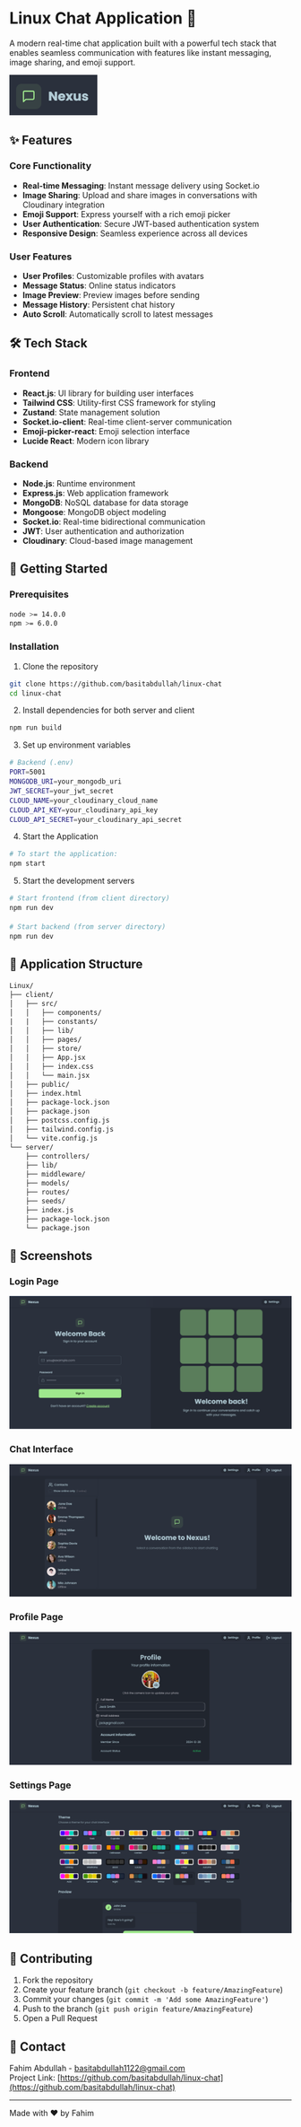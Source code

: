 # Linux Chat Application 🚀

A modern real-time chat application built with a powerful tech stack that enables seamless communication with features like instant messaging, image sharing, and emoji support.

![Linux Chat Logo](/client/public/logo.png)

## ✨ Features

### Core Functionality
- **Real-time Messaging**: Instant message delivery using Socket.io
- **Image Sharing**: Upload and share images in conversations with Cloudinary integration
- **Emoji Support**: Express yourself with a rich emoji picker
- **User Authentication**: Secure JWT-based authentication system
- **Responsive Design**: Seamless experience across all devices

### User Features
- **User Profiles**: Customizable profiles with avatars
- **Message Status**: Online status indicators
- **Image Preview**: Preview images before sending
- **Message History**: Persistent chat history
- **Auto Scroll**: Automatically scroll to latest messages

## 🛠️ Tech Stack

### Frontend
- **React.js**: UI library for building user interfaces
- **Tailwind CSS**: Utility-first CSS framework for styling
- **Zustand**: State management solution
- **Socket.io-client**: Real-time client-server communication
- **Emoji-picker-react**: Emoji selection interface
- **Lucide React**: Modern icon library

### Backend
- **Node.js**: Runtime environment
- **Express.js**: Web application framework
- **MongoDB**: NoSQL database for data storage
- **Mongoose**: MongoDB object modeling
- **Socket.io**: Real-time bidirectional communication
- **JWT**: User authentication and authorization
- **Cloudinary**: Cloud-based image management

## 🚀 Getting Started

### Prerequisites
```bash
node >= 14.0.0
npm >= 6.0.0
```

### Installation

1. Clone the repository
```bash
git clone https://github.com/basitabdullah/linux-chat
cd linux-chat
```

2. Install dependencies for both server and client
```bash
npm run build
```

3. Set up environment variables
```bash
# Backend (.env)
PORT=5001
MONGODB_URI=your_mongodb_uri
JWT_SECRET=your_jwt_secret
CLOUD_NAME=your_cloudinary_cloud_name
CLOUD_API_KEY=your_cloudinary_api_key
CLOUD_API_SECRET=your_cloudinary_api_secret
```

4. Start the Application
```bash
# To start the application:
npm start
```

5. Start the development servers
```bash
# Start frontend (from client directory)
npm run dev

# Start backend (from server directory)
npm run dev
```

## 📱 Application Structure

```
Linux/
├── client/
│   ├── src/
│   │   ├── components/
|   |   ├── constants/
│   │   ├── lib/
│   │   ├── pages/
│   │   ├── store/
│   │   ├── App.jsx
│   │   ├── index.css
│   │   └── main.jsx
│   ├── public/
│   ├── index.html
│   ├── package-lock.json
│   ├── package.json
│   ├── postcss.config.js
│   ├── tailwind.config.js
│   └── vite.config.js
└── server/
    ├── controllers/
    ├── lib/
    ├── middleware/
    ├── models/
    ├── routes/
    ├── seeds/
    ├── index.js
    ├── package-lock.json
    └── package.json
```

## 🎨 Screenshots

### Login Page
![Login Page](/client/public/login.png)

### Chat Interface
![Chat Interface](/client/public/chat.png)

### Profile Page
![Profile Page](/client/public/profile.png)

### Settings Page
![Settings Page](/client/public/settings.png)

## 🤝 Contributing

1. Fork the repository
2. Create your feature branch (`git checkout -b feature/AmazingFeature`)
3. Commit your changes (`git commit -m 'Add some AmazingFeature'`)
4. Push to the branch (`git push origin feature/AmazingFeature`)
5. Open a Pull Request

## 📧 Contact

Fahim Abdullah - basitabdullah1122@gmail.com<br>
Project Link: [https://github.com/basitabdullah/linux-chat](https://github.com/basitabdullah/linux-chat)

---
Made with ❤️ by Fahim
